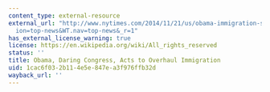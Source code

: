 ```yaml
---
content_type: external-resource
external_url: "http://www.nytimes.com/2014/11/21/us/obama-immigration-speech.html?hp&action=click&pgtype=Homepage&module=first-column-region\xAE\
  ion=top-news&WT.nav=top-news&_r=1"
has_external_license_warning: true
license: https://en.wikipedia.org/wiki/All_rights_reserved
status: ''
title: Obama, Daring Congress, Acts to Overhaul Immigration
uid: 1cac6f03-2b11-4e5e-847e-a3f976ffb32d
wayback_url: ''
---
```

